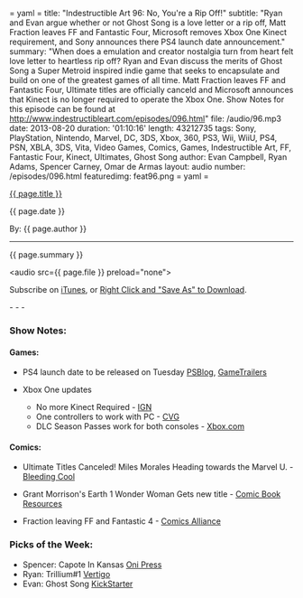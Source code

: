 = yaml =
title: "Indestructible Art 96: No, You're a Rip Off!"
subtitle: "Ryan and Evan argue whether or not Ghost Song is a love letter or a rip off, Matt Fraction leaves FF and Fantastic Four, Microsoft removes Xbox One Kinect  requirement, and Sony announces there PS4 launch date announcement."
summary: "When does a emulation and creator nostalgia turn from heart felt love letter to heartless rip off? Ryan and Evan discuss the merits of Ghost Song a Super Metroid inspired indie game that seeks to encapsulate and build on one of the greatest games of all time. Matt Fraction leaves FF and Fantastic Four, Ultimate titles are officially canceld and Microsoft announces that Kinect is no longer required to operate the Xbox One. Show Notes for this episode can be found at http://www.indestructibleart.com/episodes/096.html"
file: /audio/96.mp3
date: 2013-08-20
duration: '01:10:16'
length: 43212735
tags: Sony, PlayStation, Nintendo, Marvel, DC, 3DS, Xbox, 360, PS3, Wii, WiiU, PS4, PSN, XBLA, 3DS, Vita, Video Games, Comics, Games, Indestructible Art, FF, Fantastic Four, Kinect, Ultimates, Ghost Song
author: Evan Campbell, Ryan Adams, Spencer Carney, Omar de Armas
layout: audio
number: /episodes/096.html
featuredimg: feat96.png
= yaml =

<a href="{{ page.url }}" class='postTitleLink'><p class='postTitle'>{{ page.title }}</p></a>
<p class='postPublished'>{{ page.date }}</p>
<p class='postAuthor'>By: {{ page.author }}</p>
<hr>

<p class='podcastSummary'>{{ page.summary }}</p>

<audio src={{ page.file }} preload="none"></audio>
<p class='subLinks'>Subscribe on <a href='http://bit.ly/iapodcast'>iTunes</a>, or <a href={{ page.file }}>Right Click and "Save As" to Download</a>.</p>
- - -

### Show Notes:  ###
#### Games: ####
* PS4 launch date to be released on Tuesday
[PSBlog](http://uk.playstation.com/ps3/news/articles/detail/item637976/Join-us-at-gamescom-2013/?WT.mc_id=pdcticker), [GameTrailers](http://www.gametrailers.com/side-mission/59511/sonys-live-ps4-press-conference-headlines-gts-coverage-of-gamescom-2013)

* Xbox One updates
  * No more Kinect Required - [IGN](http://www.ign.com/articles/2013/08/05/ask-microsoft-anything-about-xbox-one)
  * One controllers to work with PC - [CVG](http://www.computerandvideogames.com/423909/xbox-one-pad-to-get-pc-compatibility-in-2014/)
  * DLC Season Passes work for both consoles - [Xbox.com](http://news.xbox.com/2013/08/xbox-one-season-pass-program)

  
#### Comics: ####
* Ultimate Titles Canceled! Miles Morales Heading towards the Marvel U. - [Bleeding Cool](http://www.bleedingcool.com/2013/08/15/all-ultimate-titles-cancelled-in-november-and-replaced-with-cataclysm/)

* Grant Morrison's Earth 1 Wonder Woman Gets new title - [Comic Book Resources](http://www.comicbookresources.com/?page=article&id=47357)

* Fraction leaving FF and Fantastic 4 - [Comics Alliance](http://comicsalliance.com/matt-fraction-leaves-ff-fantastic-four-karl-kesel-lee-allred/)

  
### Picks of the Week: ###
* Spencer: 
Capote In Kansas [Oni Press](http://www.onipress.com/title/capote-in-kansas)
* Ryan: 
	Trillium#1 [Vertigo](http://www.vertigocomics.com/comics/trillium-2013/trillium-1)
* Evan:
	Ghost Song [KickStarter](http://www.kickstarter.com/projects/1192311215/ghost-song-a-journey-of-hope)
